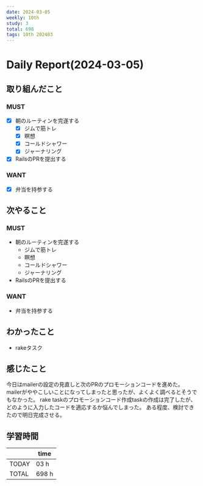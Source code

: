 ```yaml
---
date: 2024-03-05
weekly: 10th
study: 3
total: 698
tags: 10th 202403
---
```

# Daily Report(2024-03-05)
## 取り組んだこと
### MUST
- [x] 朝のルーティンを完遂する
	- [x] ジムで筋トレ
	- [x] 瞑想
	- [x] コールドシャワー
	- [x] ジャーナリング
- [x] RailsのPRを提出する
### WANT
- [x] 弁当を持参する
## 次やること
### MUST
- 朝のルーティンを完遂する
	- ジムで筋トレ
	- 瞑想
	- コールドシャワー
	- ジャーナリング
- RailsのPRを提出する
### WANT
- 弁当を持参する
## わかったこと
- rakeタスク
## 感じたこと
今日はmailerの設定の見直しと次のPRのプロモーションコードを進めた。
mailerがややこしいことになってしまったと思ったが、よくよく調べるとそうでもなかった。
rake taskのプロモーションコード作成taskの作成は完了したが、どのように入力したコードを適応するか悩んでしまった。
ある程度、検討できたので明日完成させる。
## 学習時間
|       | time  | 
| ----- | ----- |
| TODAY | 03 h   |
| TOTAL | 698 h |
